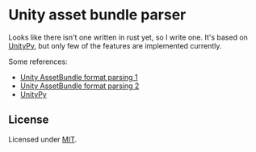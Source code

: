 # Unity asset bundle parser

Looks like there isn't one written in rust yet, so I write one.
It's based on [UnityPy](https://github.com/K0lb3/UnityPy), but only few of the features are implemented currently.

Some references:

* [Unity AssetBundle format parsing 1](https://chenanbao.github.io/2020/01/08/AssetBundle/)
* [Unity AssetBundle format parsing 2](https://blog.codingnow.com/2014/08/unity3d_asset_bundle.html)
* [UnityPy](https://github.com/K0lb3/UnityPy)

## License

Licensed under [MIT](../LICENSE).
